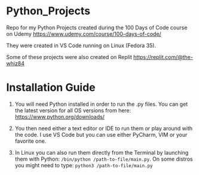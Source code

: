 # Python_Projects
Repo for my Python Projects created during the 100 Days of Code course on Udemy
https://www.udemy.com/course/100-days-of-code/

They were created in VS Code running on Linux (Fedora 35).

Some of these projects were also created on Replit
https://replit.com/@the-whiz84

# Installation Guide

1. You will need Python installed in order to run the .py files. 
You can get the latest version for all OS versions from here:
https://www.python.org/downloads/

2. You then need either a text editor or IDE to run them or play around with the code.
I use VS Code but you can use either PyCharm, VIM or your favorite one.

3. In Linux you can also run them directly from the Terminal by launching them with Python:
`/bin/python /path-to-file/main.py`.
On some distros you might need to type:
`python3 /path-to-file/main.py`
